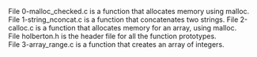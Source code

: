 File 0-malloc_checked.c is a function that allocates memory using malloc.
File 1-string_nconcat.c is a function that concatenates two strings.
File 2-calloc.c is a function that allocates memory for an array, using malloc.   
File holberton.h is the header file for all the function prototypes.  
File 3-array_range.c is a function that creates an array of integers.  